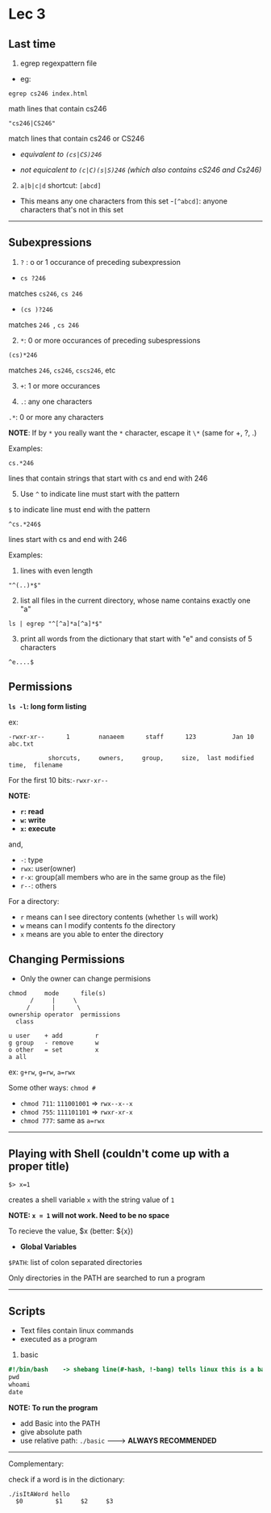 # Lec 3

## Last time

1. egrep regexpattern file

  - eg: 
  ```
  egrep cs246 index.html
  ```
  math lines that contain cs246
  ```
  "cs246|CS246"
  ```
  match lines that contain cs246 or CS246

  - _equivalent to `(cs|CS)246`_

  - _not equicalent to `(c|C)(s|S)246` (which also contains cS246 and Cs246)_

2. `a|b|c|d` shortcut: `[abcd]`

  - This means any one characters from this set
  -`[^abcd]`: anyone characters that's not in this set
  
___________________________

## Subexpressions
1. `?` : o or 1 occurance of preceding subexpression

  - `cs ?246`
  
   matches `cs246`, `cs 246`
   
  - `(cs )?246`
  
   matches `246 `, `cs 246`

2. `*`: 0 or more occurances of preceding subespressions
  ```
  (cs)*246
  ```
  matches `246`, `cs246`, `cscs246`, etc
  
3. `+`: 1 or more occurances

4. `.`: any one characters
  
  `.*`: 0 or more any characters
  
 __NOTE__: If by `*` you really want the `*` character, escape it `\*` (same for +, ?, .)

 Examples:
 ``` 
 cs.*246
 ```
 lines that contain strings that start with cs and end with 246

5. Use `^` to indicate line must start with the pattern
  
  `$` to indicate line must end with the pattern
  
  ```
  ^cs.*246$
  ```
  lines start with cs and end with 246
  
Examples: 

1. lines with even length
 ```
 "^(..)*$"
 ```

2. list all files in the current directory, whose name contains exactly one "a" 
 ```
 ls | egrep "^[^a]*a[^a]*$"
 ```
 
3. print all words from the dictionary that start with "e" and consists of 5 characters
 ```
 ^e....$
 ```
 
## Permissions

__`ls -l`: long form listing__

ex: 
```
-rwxr-xr--      1        nanaeem      staff      123          Jan 10          abc.txt

           shorcuts,     owners,     group,     size,  last modified time,  filename
```
For the first 10 bits:`-rwxr-xr--`

**NOTE:**
- **`r`: read**
- **`w`: write**
- **`x`: execute**

and,
- `-`: type
- `rwx`: user(owner)
- `r-x`: group(all members who are in the same group as the file)
- `r--`: others

For a directory:
- `r` means can I see directory contents (whether `ls` will work)
- `w` means can I modify contents fo the directory
- `x` means are you able to enter the directory

## Changing Permissions

- Only the owner can change permisions

```
chmod     mode      file(s)
      /     |     \
     /      |      \
ownership operator  permissions
  class

u user    + add         r
g group   - remove      w
o other   = set         x
a all
```

ex: `g+rw`, `g=rw`, `a=rwx`

Some other ways: `chmod #`
- `chmod 711`: `111001001` => `rwx--x--x`
- `chmod 755`: `111101101` => `rwxr-xr-x`
- `chmod 777`: same as `a=rwx`

--------------------
## Playing with Shell (couldn't come up with a proper title)

```
$> x=1
```
creates a shell variable `x` with the string value of `1`

__NOTE: `x = 1` will not work. Need to be no space__

To recieve the value, $x (better: ${x})

- __Global Variables__

 `$PATH`: list of colon separated directories
 
 Only directories in the PATH are searched to run a program

---------------

## Scripts
- Text files contain linux commands
- executed as a program

1. basic

 ```ruby
 #!/bin/bash    -> shebang line(#-hash, !-bang) tells linux this is a bash program
 pwd
 whoami
 date
 ```
 __NOTE: To run the program__
  - add Basic into the PATH
  - give absolute path
  - use relative path: `./basic` ---> __ALWAYS RECOMMENDED__

---------
Complementary:

check if a word is in the dictionary:

```
./isItAWord hello
  $0         $1     $2     $3
```






 
 
 
